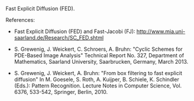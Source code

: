 Fast Explicit Diffusion (FED).

References:

- Fast Explicit Diffusion (FED) and Fast-Jacobi (FJ):
  http://www.mia.uni-saarland.de/Research/SC_FED.shtml

- S. Grewenig, J. Weickert, C. Schroers, A. Bruhn:
  "Cyclic Schemes for PDE-Based Image Analysis"
  Technical Report No. 327, Department of Mathematics, Saarland University, Saarbrucken, Germany, March 2013.

- S. Grewenig, J. Weickert, A. Bruhn:
  "From box filtering to fast explicit diffusion"
  In M. Goesele, S. Roth, A. Kuijper, B. Schiele, K. Schindler (Eds.): Pattern Recognition.
  Lecture Notes in Computer Science, Vol. 6376, 533-542, Springer, Berlin, 2010.
